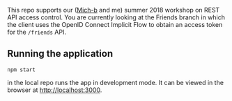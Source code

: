 This repo supports our ([Mich-b](https://github.com/Mich-b) and me) summer 2018 workshop on REST API access control. You are currently looking at the Friends branch in which the client uses the OpenID Connect Implicit Flow to obtain an access token for the `/friends` API.

## Running the application

```
npm start
```

in the local repo runs the app in development mode.
It can be viewed in the browser at [http://localhost:3000](http://localhost:3000).
